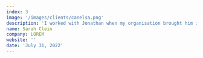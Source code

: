 ```yaml
---
index: 3
image: '/images/clients/canelsa.png'
description: 'I worked with Jonathan when my organisation brought him in to coach senior leaders as part of an internal leadership development programme. I found his input insightful, challenging, supportive and thought provoking. He was generous with his experience and helped me to develop a short and medium term career plan. Whilst I have had coaching, mentoring and leadership development at various points over the last 20 years, the input from Jonathan enabled and empowered me to get clarity, get a plan together, get brave and get going! Highly recommended.'
name: Sarah Clein
company: LOREM
website: ''
date: 'July 31, 2022'
---
```

